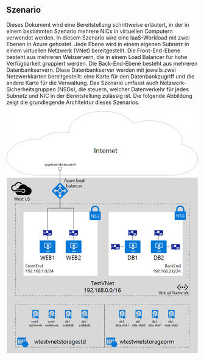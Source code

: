 ## <a name="scenario"></a>Szenario
Dieses Dokument wird eine Bereitstellung schrittweise erläutert, in der in einem bestimmten Szenario mehrere NICs in virtuellen Computern verwendet werden. In diesem Szenario wird eine IaaS-Workload mit zwei Ebenen in Azure gehostet. Jede Ebene wird in einem eigenen Subnetz in einem virtuellen Netzwerk (VNet) bereitgestellt. Die Front-End-Ebene besteht aus mehreren Webservern, die in einem Load Balancer für hohe Verfügbarkeit gruppiert werden. Die Back-End-Ebene besteht aus mehreren Datenbankservern. Diese Datenbankserver werden mit jeweils zwei Netzwerkkarten bereitgestellt: eine Karte für den Datenbankzugriff und die andere Karte für die Verwaltung. Das Szenario umfasst auch Netzwerk-Sicherheitsgruppen (NSGs), die steuern, welcher Datenverkehr für jedes Subnetz und NIC in der Bereitstellung zulässig ist. Die folgende Abbildung zeigt die grundlegende Architektur dieses Szenarios.  

![Multi-NIC-Szenario](./media/virtual-network-deploy-multinic-scenario-include/Figure1.png)

